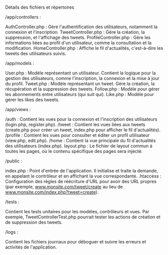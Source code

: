 Détails des fichiers et répertoires

/app/controllers :

AuthController.php : Gère l'authentification des utilisateurs, notamment la connexion et l'inscription.
TweetController.php : Gère la création, la suppression, et l'affichage des tweets.
ProfileController.php : Gère les informations liées au profil d'un utilisateur, comme la consultation et la modification.
HomeController.php : Affiche le fil d'actualités, c'est-à-dire les tweets des utilisateurs suivis.

/app/models :

User.php : Modèle représentant un utilisateur. Contient la logique pour la gestion des utilisateurs, comme l'inscription, la connexion et la mise à jour du profil.
Tweet.php : Modèle représentant un tweet. Gère la création, la récupération et la suppression des tweets.
Follow.php : Modèle pour gérer les abonnements entre utilisateurs (qui suit qui).
Like.php : Modèle pour gérer les likes des tweets.

/app/views :

/auth : Contient les vues pour la connexion et l'inscription des utilisateurs (login.php, register.php).
/tweet : Contient les vues liées aux tweets (create.php pour créer un tweet, index.php pour afficher le fil d'actualités).
/profile : Contient les vues pour consulter et éditer un profil utilisateur (view.php, edit.php).
/home : Contient la vue principale du fil d'actualités des utilisateurs (index.php).
layout.php : Le fichier de layout commun à toutes les pages, où le contenu spécifique des pages sera injecté.

/public :

index.php : Point d'entrée de l'application. Il initialise et traite la demande, en appelant le contrôleur et en affichant la vue correspondante.
.htaccess : Configuration des règles de réécriture d'URL pour avoir des URL propres (par exemple, www.monsite.com/tweet/create au lieu de www.monsite.com/index.php?tweet=create).

/tests :

Contient les tests unitaires pour les modèles, contrôleurs et vues. Par exemple, TweetControllerTest.php pourrait tester les actions de création et de suppression des tweets.

/logs :

Contient les fichiers journaux pour déboguer et suivre les erreurs et activités de l'application.